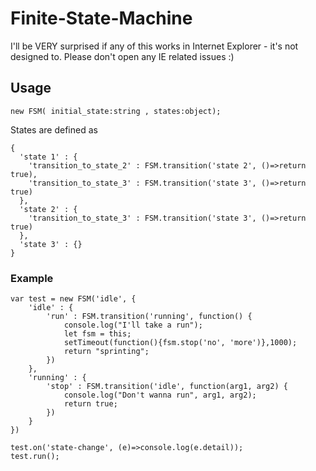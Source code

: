# Finite-State-Machine
I'll be VERY surprised if any of this works in Internet Explorer - it's not designed to. Please don't open any IE related issues :)
## Usage
```JS
new FSM( initial_state:string , states:object);
```
States are defined as
```JS
{
  'state 1' : {
    'transition_to_state_2' : FSM.transition('state 2', ()=>return true),
    'transition_to_state_3' : FSM.transition('state 3', ()=>return true)
  },
  'state 2' : {
    'transition_to_state_3' : FSM.transition('state 3', ()=>return true)
  },
  'state 3' : {}
}
```

### Example

```JS
var test = new FSM('idle', {
	'idle' : {
		'run' : FSM.transition('running', function() {
			console.log("I'll take a run"); 
			let fsm = this; 
			setTimeout(function(){fsm.stop('no', 'more')},1000); 
			return "sprinting";
		})
	},
	'running' : {
		'stop' : FSM.transition('idle', function(arg1, arg2) {
			console.log("Don't wanna run", arg1, arg2); 
			return true;
		})
	}
})

test.on('state-change', (e)=>console.log(e.detail));
test.run();
```
